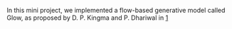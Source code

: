 In this mini project, we implemented a flow-based generative model called Glow, as proposed by D. P. Kingma and P. Dhariwal in [1](https://arxiv.org/abs/1807.03039) 
